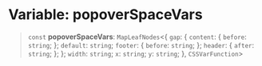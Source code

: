 # Variable: popoverSpaceVars

> `const` **popoverSpaceVars**: `MapLeafNodes`\<\{ `gap`: \{ `content`: \{ `before`: `string`; \}; `default`: `string`; `footer`: \{ `before`: `string`; \}; `header`: \{ `after`: `string`; \}; \}; `width`: `string`; `x`: `string`; `y`: `string`; \}, `CSSVarFunction`\>
